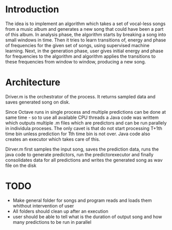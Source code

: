 Introduction
============

The idea is to implement an algorithm which takes a set of vocal-less songs from a music album and generates a new song that could have been a part of this album. In analysis phase, the algorithm starts by breaking a song into small windows in time. Then it tries to learn transitions of, energy and phase of frequencies for the given set of songs, using supervised machine learning. Next, in the generation phase, user gives initial energy and phase for frequencies to the algorithm and algorithm applies the transitions to these frequencies from window to window, producing a new song.


Architecture
============
Driver.m is the orchestrator of the process. It returns sampled data and saves generated song on disk.

Since Octave runs in single process and multiple predictions can be done at same time - so to use all available CPU threads a Java code was writtem which outputs multiple .m files which are predictors and can be run parallely in individula proceses. The only cavet is that do not start processing T+1th time bin unless prediction for Tth time bin is not over. Java code also creates an executor which takes care of this.

Dirver.m first samples the input song, saves the prediction data, runs the java code to generate predictors, run the predictorexecutor and finally consolidates data for all predictions and writes the generated song as wav file on the disk


TODO
====
- Make general folder for songs and program reads and loads them whithout intervention of user
- All folders should clean up after an execution
- user should be able to tell what is the duration of output song and how many predictions to be run in parallel
